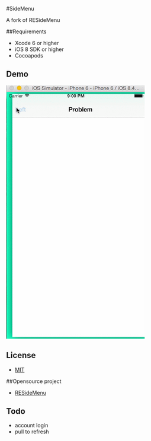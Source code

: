#SideMenu


A fork of RESideMenu

##Requirements
* Xcode 6 or higher
* iOS 8 SDK or higher
* Cocoapods

## Demo

![Demo](https://github.com/stevenlordiam/SideMenu/blob/master/demo.gif)



## License
* [MIT](https://en.wikipedia.org/wiki/MIT_License)


##Opensource project

* [RESideMenu](https://github.com/romaonthego/RESideMenu)

## Todo

* account login
* pull to refresh 



